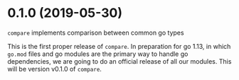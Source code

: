 # 0.1.0 (2019-05-30)

`compare` implements comparison between common go types

This is the first proper release of `compare`. In preparation for go 1.13, in which `go.mod` files and go modules are the primary way to handle go dependencies, we are going to do an official release of all our modules. This will be version v0.1.0 of `compare`.


